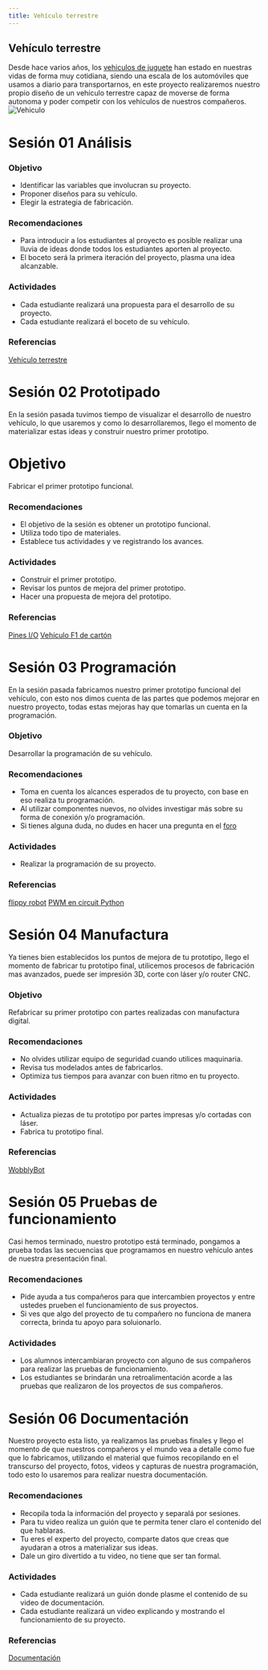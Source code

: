 ```yaml
---
title: Vehículo terrestre
---
```


## Vehículo terrestre


Desde hace varios años, los [vehiculos de juguete](https://es.wikipedia.org/wiki/Hot_Wheels) han estado en nuestras vidas de forma muy cotidiana, siendo una escala de los automóviles que usamos a diario para transportarnos, en este proyecto realizaremos nuestro propio diseño de un vehículo terrestre capaz de moverse de forma autonoma y poder competir con los vehículos de nuestros compañeros.
![Vehiculo]({{site.baseurl}}/img/vehiculo.jpg)
# Sesión 01 Análisis
### Objetivo 
+ Identificar las variables que involucran su proyecto.
+ Proponer diseños para su vehículo.
+ Elegir la estrategia de fabricación.
### Recomendaciones 
+ Para introducir a los estudiantes al proyecto es posible realizar una lluvia de ideas donde todos los estudiantes aporten al proyecto.
+ El boceto será la primera iteración del proyecto, plasma una idea alcanzable.
### Actividades 
+ Cada estudiante realizará una propuesta para el desarrollo de su proyecto.
+ Cada estudiante realizará el boceto de su vehículo.
### Referencias
[Vehículo terrestre](https://learn.adafruit.com/circuitpython-ble-crickit-rover)
# Sesión 02 Prototipado
En la sesión pasada tuvimos tiempo de visualizar el desarrollo de nuestro vehículo, lo que usaremos y como lo desarrollaremos, llego el momento de materializar estas ideas y construir nuestro primer prototipo.
# Objetivo 
Fabricar el primer prototipo funcional.
### Recomendaciones
+ El objetivo de la sesión es obtener un prototipo funcional.
+ Utiliza todo tipo de materiales.
+ Establece tus actividades y ve registrando los avances.
### Actividades
+ Construir el primer prototipo.
+ Revisar los puntos de mejora del primer prototipo.
+ Hacer una propuesta de mejora del prototipo.

### Referencias
[Pines I/O](https://learn.adafruit.com/adafruit-circuit-playground-express/pinouts)
[Vehículo F1 de cartón](https://www.youtube.com/watch?v=1HHFpzFOfko&t=10s)

# Sesión 03 Programación
En la sesión pasada fabricamos nuestro primer prototipo funcional del vehículo, con esto nos dimos cuenta de las partes que podemos mejorar en nuestro proyecto, todas estas mejoras hay que tomarlas un cuenta en la programación.

### Objetivo
Desarrollar la programación de su vehículo.

### Recomendaciones
+ Toma en cuenta los alcances esperados de tu proyecto, con base en eso realiza tu programación.
+ Al utilizar componentes nuevos, no olvides investigar más sobre su forma de conexión y/o programación.
+ Si tienes alguna duda, no dudes en hacer una pregunta en el [foro](http://makermex.com/forum/makercademy-124)
### Actividades
+ Realizar la programación de su proyecto.
### Referencias
[flippy robot](https://learn.adafruit.com/crickit-flippy-robot)
[PWM en circuit Python](https://learn.adafruit.com/adafruit-circuit-playground-express/circuitpython-pwm)
# Sesión 04 Manufactura
Ya tienes bien establecidos los puntos de mejora de tu prototipo, llego el momento de fabricar tu prototipo final, utilicemos procesos de fabricación mas avanzados, puede ser impresión 3D, corte con láser y/o router CNC.
### Objetivo
Refabricar su primer prototipo con partes realizadas con manufactura digital.
### Recomendaciones
+ No olvides utilizar equipo de seguridad cuando utilices maquinaria.
+ Revisa tus modelados antes de fabricarlos.
+ Optimiza tus tiempos para avanzar con buen ritmo en tu proyecto.

### Actividades
+ Actualiza piezas de tu prototipo por partes impresas y/o cortadas con láser.
+ Fabrica tu prototipo final.
### Referencias
[WobblyBot](https://learn.adafruit.com/crickit-wobblybot)

# Sesión 05 Pruebas de funcionamiento
Casi hemos terminado, nuestro prototipo está terminado, pongamos a prueba todas las secuencias que programamos en nuestro vehículo antes de nuestra presentación final.
### Recomendaciones 
+ Pide ayuda a tus compañeros para que intercambien proyectos y entre ustedes prueben el funcionamiento de sus proyectos.
+ Si ves que algo del proyecto de tu compañero no funciona de manera correcta, brinda tu apoyo para soluionarlo.
### Actividades
+ Los alumnos intercambiaran proyecto con alguno de sus compañeros para realizar las pruebas de funcionamiento.
+ Los estudiantes se brindarán una retroalimentación acorde a las pruebas que realizaron de los proyectos de sus compañeros.

# Sesión 06 Documentación 
Nuestro proyecto esta listo, ya realizamos las pruebas finales y llego el momento de que nuestros compañeros y el mundo vea a detalle como fue que lo fabricamos, utilizando el material que fuimos recopilando en el transcurso del proyecto, fotos, videos y capturas de nuestra programación, todo esto lo usaremos para realizar nuestra documentación.

### Recomendaciones
+ Recopila toda la información del proyecto y separalá por sesiones.
+ Para tu video realiza un guión que te permita tener claro el contenido del que hablaras.
+ Tu eres el experto del proyecto, comparte datos que creas que ayudaran a otros a materializar sus ideas.
+ Dale un giro divertido a tu video, no tiene que ser tan formal.
### Actividades
+ Cada estudiante realizará un guión donde plasme el contenido de su video de documentación.
+ Cada estudiante realizará un video explicando y mostrando el funcionamiento de su proyecto.
### Referencias
[Documentación](http://learn.makercademy.com/modules/intro/documentacion/)


